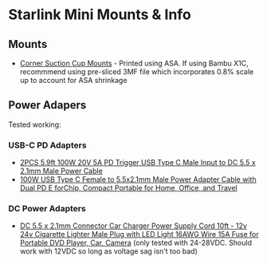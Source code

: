 # Starlink Mini Mounts & Info #

## Mounts ##
- [Corner Suction Cup Mounts](suction-mounts) - Printed using ASA. If using Bambu X1C, recommmend using pre-sliced 3MF file which incorporates 0.8% scale up to account for ASA shrinkage

## Power Adapers ##

Tested working:

### USB-C PD Adapters ###

- [2PCS 5.9ft 100W 20V 5A PD Trigger USB Type C Male Input to DC 5.5 x 2.1mm Male Power Cable](https://www.amazon.com/dp/B0BW4KNM68)
- [100W USB Type C Female to 5.5x2.1mm Male Power Adapter Cable with Dual PD E forChip, Compact Portable for Home, Office, and Travel](https://www.amazon.com/dp/B0CMRBNRNV)

### DC Power Adapters ###
- [DC 5.5 x 2.1mm Connector Car Charger Power Supply Cord 10ft - 12v 24v Cigarette Lighter Male Plug with LED Light 16AWG Wire 15A Fuse for Portable DVD Player, Car, Camera](https://www.amazon.com/dp/B098CY7K2K) (only tested with 24-28VDC. Should work with 12VDC so long as voltage sag isn't too bad)